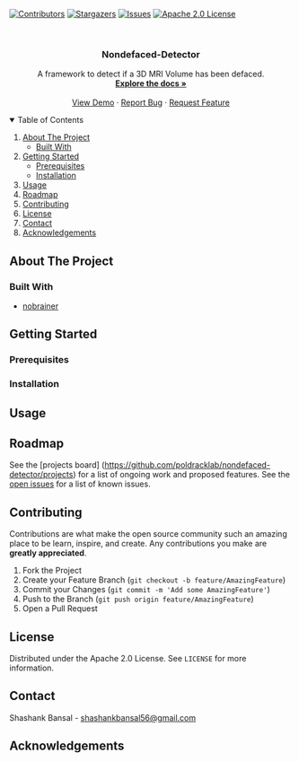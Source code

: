 [![Contributors][contributors-shield]][contributors-url]
[![Stargazers][stars-shield]][stars-url]
[![Issues][issues-shield]][issues-url]
[![Apache 2.0 License][license-shield]][license-url]


<!-- PROJECT LOGO -->
<br />
<p align="center">
  <a href="https://github.com/poldracklab/nondefaced-detector">
  </a>

  <h3 align="center">Nondefaced-Detector</h3>

  <p align="center">
    A framework to detect if a 3D MRI Volume has been defaced. 
    <br />
    <a href="https://github.com/poldracklab/nondefaced-detector"><strong>Explore the docs »</strong></a>
    <br />
    <br />
    <a href="https://github.com/othneildrew/Best-README-Template">View Demo</a>
    ·
    <a href="https://github.com/poldracklab/nondefaced-detector/issues">Report Bug</a>
    ·
    <a href="https://github.com/poldracklab/nondefaced-detector/issues">Request Feature</a>
  </p>
</p>



<!-- TABLE OF CONTENTS -->
<details open="open">
  <summary>Table of Contents</summary>
  <ol>
    <li>
      <a href="#about-the-project">About The Project</a>
      <ul>
        <li><a href="#built-with">Built With</a></li>
      </ul>
    </li>
    <li>
      <a href="#getting-started">Getting Started</a>
      <ul>
        <li><a href="#prerequisites">Prerequisites</a></li>
        <li><a href="#installation">Installation</a></li>
      </ul>
    </li>
    <li><a href="#usage">Usage</a></li>
    <li><a href="#roadmap">Roadmap</a></li>
    <li><a href="#contributing">Contributing</a></li>
    <li><a href="#license">License</a></li>
    <li><a href="#contact">Contact</a></li>
    <li><a href="#acknowledgements">Acknowledgements</a></li>
  </ol>
</details>



<!-- ABOUT THE PROJECT -->
## About The Project

### Built With

* [nobrainer](https://github.com/neuronets/nobrainer)


<!-- GETTING STARTED -->
## Getting Started

### Prerequisites

### Installation


<!-- USAGE EXAMPLES -->
## Usage


<!-- ROADMAP -->
## Roadmap

See the [projects board] (https://github.com/poldracklab/nondefaced-detector/projects) for a list of ongoing work and proposed features. 
See the [open issues](https://github.com/poldracklab/nondefaced-detector/issues) for a list of known issues.



<!-- CONTRIBUTING -->
## Contributing

Contributions are what make the open source community such an amazing place to be learn, inspire, and create. Any contributions you make are **greatly appreciated**.

1. Fork the Project
2. Create your Feature Branch (`git checkout -b feature/AmazingFeature`)
3. Commit your Changes (`git commit -m 'Add some AmazingFeature'`)
4. Push to the Branch (`git push origin feature/AmazingFeature`)
5. Open a Pull Request


<!-- LICENSE -->
## License

Distributed under the Apache 2.0 License. See `LICENSE` for more information.


<!-- CONTACT -->
## Contact

Shashank Bansal - shashankbansal56@gmail.com 


<!-- ACKNOWLEDGEMENTS -->
## Acknowledgements

<!-- MARKDOWN LINKS & IMAGES -->

<!-- https://www.markdownguide.org/basic-syntax/#reference-style-links -->
[contributors-shield]: https://img.shields.io/github/contributors/othneildrew/Best-README-Template.svg?style=for-the-badge
[contributors-url]: https://github.com/poldracklab/nondefaced-detector/graphs/contributors
[stars-shield]: https://img.shields.io/github/stars/othneildrew/Best-README-Template.svg?style=for-the-badge
[stars-url]: https://github.com/poldracklab/nondefaced-detector/stargazers
[issues-shield]: https://img.shields.io/github/issues/othneildrew/Best-README-Template.svg?style=for-the-badge
[issues-url]: https://github.com/poldracklab/nondefaced-detector/issues
[license-shield]: https://img.shields.io/github/license/othneildrew/Best-README-Template.svg?style=for-the-badge
[license-url]: https://github.com/poldracklab/nondefaced-detector/blob/master/LICENSE.txt
